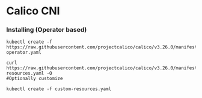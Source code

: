 # Calico CNI

### Installing (Operator based)
```
kubectl create -f https://raw.githubusercontent.com/projectcalico/calico/v3.26.0/manifests/tigera-operator.yaml

curl https://raw.githubusercontent.com/projectcalico/calico/v3.26.0/manifests/custom-resources.yaml -O
#Optionally customize

kubectl create -f custom-resources.yaml
```
